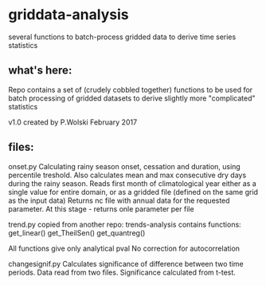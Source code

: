 # griddata-analysis
several functions to batch-process gridded data to derive time series statistics

## what's here:
Repo contains a set of (crudely cobbled together) functions to be used for batch processing of gridded datasets to derive slightly more "complicated" statistics

v1.0
created by P.Wolski
February 2017

## files:
onset.py
Calculating rainy season onset, cessation and duration, using percentile treshold. Also calculates mean and max consecutive dry days during the rainy season.
Reads first month of climatological year either as a single value for entire domain, or as a gridded file (defined on the same grid as the input data)
Returns nc file with annual data for the requested parameter.
At this stage - returns onle parameter per file
  
trend.py
copied from another repo: trends-analysis
contains functions:
get_linear()
get_TheilSen()
get_quantreg()

All functions give only analytical pval
No correction for autocorrelation

changesignif.py
Calculates significance of difference between two time periods. Data read from two files. Significance calculated from t-test.

 
